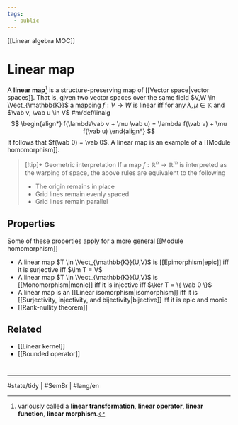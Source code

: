 ```yaml
---
tags:
  - public
---
```

[[Linear algebra MOC]]
# Linear map
A **linear map**[^var] is a structure-preserving map of [[Vector space|vector spaces]].
That is, given two vector spaces over the same field $V,W \in \Vect_{\mathbb{K}}$ a mapping $f : V \to W$ is linear iff for any $\lambda,\mu \in \mathbb{K}$ and $\vab v, \vab u \in V$ #m/def/linalg 
$$
\begin{align*}
f(\lambda\vab v + \mu \vab u) = \lambda f(\vab v) + \mu f(\vab u)
\end{align*}
$$
It follows that $f(\vab 0) = \vab 0$.
A linear map is an example of a [[Module homomorphism]].

> [!tip]+ Geometric interpretation
> If a map $f : \mathbb{R}^n \to \mathbb{R}^m$ is interpreted as the warping of space,
> the above rules are equivalent to the following
> - The origin remains in place
> - Grid lines remain evenly spaced
> - Grid lines remain parallel

  [^var]: variously called a **linear transformation**, **linear operator**, **linear function**, **linear morphism**.

## Properties

Some of these properties apply for a more general [[Module homomorphism]]

- A linear map $T \in \Vect_{\mathbb{K}}(U,V)$ is [[Epimorphism|epic]] iff it is surjective iff $\im T = V$
- A linear map $T \in \Vect_{\mathbb{K}}(U,V)$ is [[Monomorphism|monic]] iff it is injective iff $\ker T = \{ \vab 0 \}$
- A linear map is an [[Linear isomorphism|isomorphism]] iff it is [[Surjectivity, injectivity, and bijectivity|bijective]] iff it is epic and monic
- [[Rank-nullity theorem]]

## Related

- [[Linear kernel]]
- [[Bounded operator]]

#
---
#state/tidy | #SemBr | #lang/en 